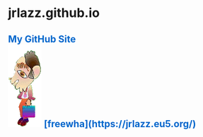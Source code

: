 # jrlazz.github.io
<h2 style="color:#06c;">My GitHub Site<br>
<img src="ag_baboy.gif">
 [freewha](https://jrlazz.eu5.org/)<br>
